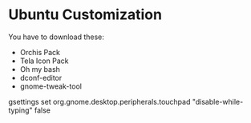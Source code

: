 # Ubuntu Customization
You have to download these:
- Orchis Pack
- Tela Icon Pack
- Oh my bash
- dconf-editor
- gnome-tweak-tool

gsettings set org.gnome.desktop.peripherals.touchpad "disable-while-typing" false
